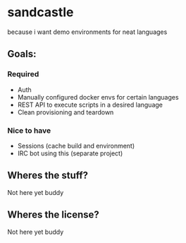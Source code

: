 sandcastle
==========

because i want demo environments for neat languages

## Goals:

### Required
- Auth
- Manually configured docker envs for certain languages
- REST API to execute scripts in a desired language
- Clean provisioning and teardown

### Nice to have
- Sessions (cache build and environment)
- IRC bot using this (separate project)

## Wheres the stuff?
Not here yet buddy

## Wheres the license?
Not here yet buddy

